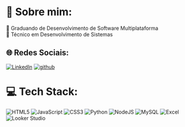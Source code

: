 # 💫 Sobre mim:
🔭 Graduando de Desenvolvimento de Software Multiplataforma<br>🤝 Técnico em Desenvolvimento de Sistemas<br>


## 🌐 Redes Sociais:
[![LinkedIn](https://img.shields.io/badge/LinkedIn-%230077B5.svg?logo=linkedin&logoColor=white)](https://www.linkedin.com/in/gabriel-ferrarez)
[![github](https://img.shields.io/badge/GitHub-%23181717.svg?logo=github&logoColor=white)](https://github.com/Gabriel-Ferrarez)


# 💻 Tech Stack:
![HTML5](https://img.shields.io/badge/html5-%23E34F26.svg?style=flat&logo=html5&logoColor=white) ![JavaScript](https://img.shields.io/badge/javascript-%23323330.svg?style=flat&logo=javascript&logoColor=%23F7DF1E) ![CSS3](https://img.shields.io/badge/css3-%231572B6.svg?style=flat&logo=css3&logoColor=white) ![Python](https://img.shields.io/badge/python-%2314354C.svg?style=flat&logo=python&logoColor=white) ![NodeJS](https://img.shields.io/badge/node.js-6DA55F?style=flat&logo=node.js&logoColor=white) ![MySQL](https://img.shields.io/badge/mysql-%2300000f.svg?style=flat&logo=mysql&logoColor=white) ![Excel](https://img.shields.io/badge/Microsoft_Excel-%23007A33.svg?style=flat&logo=microsoft-excel&logoColor=white) ![Looker Studio](https://img.shields.io/badge/Looker_Studio-%23F7DF1E.svg?style=flat&logo=google&logoColor=white)


<!-- Proudly created with GPRM ( https://gprm.itsvg.in ) -->
